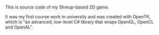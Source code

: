 This is source code of my Shmup-based 2D game.

It was my first course work in university and was created with OpenTK, which is "an advanced, low-level C# library that wraps OpenGL, OpenCL and OpenAL".